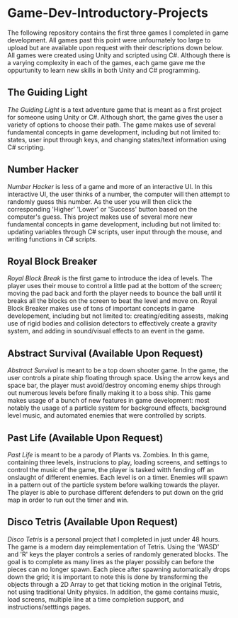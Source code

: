 # Game-Dev-Introductory-Projects
The following repository contains the first three games I completed in game development. All games past this point were unfournately too large to upload but are available upon request with their descriptions down below. All games were created using Unity and scripted using C#. Although there is a varying complexity in each of the games, each game gave me the oppurtunity to learn new skills in both Unity and C# programming.

## The Guiding Light
*The Guiding Light* is a text adventure game that is meant as a first project for someone using Unity or C#. Although short, the game gives the user a variety of options to choose their path. The game makes use of several fundamental concepts in game development, including but not limited to: states, user input through keys, and changing states/text information using C# scripting.

## Number Hacker
*Number Hacker* is less of a game and more of an interactive UI. In this interactive UI, the user thinks of a number, the computer will then attempt to randomly guess this number. As the user you will then click the corresponding 'Higher' 'Lower' or 'Success' button based on the computer's guess. This project makes use of several more new fundamental concepts in game development, including but not limited to: updating variables through C# scripts, user input through the mouse, and writing functions in C# scripts.

## Royal Block Breaker
*Royal Block Break* is the first game to introduce the idea of levels. The player uses their mouse to control a little pad at the bottom of the screen; moving the pad back and forth the player needs to bounce the ball until it breaks all the blocks on the screen to beat the level and move on. Royal Block Breaker makes use of tons of important concepts in game developement, including but not limited to: creating/editing assests, making use of rigid bodies and collision detectors to effectively create a gravity system, and adding in sound/visual effects to an event in the game.

## Abstract Survival (Available Upon Request)
*Abstract Survival* is meant to be a top down shooter game. In the game, the user controls a pirate ship floating through space. Using the arrow keys and space bar, the player must avoid/destroy oncoming enemy ships through out numerous levels before finally making it to a boss ship. This game makes usage of a bunch of new features in game development: most notably the usage of a particle system for background effects, background level music, and automated enemies that were controlled by scripts. 

## Past Life (Available Upon Request)
*Past Life* is meant to be a parody of Plants vs. Zombies. In this game, containing three levels, instrucions to play, loading screens, and settings to control the music of the game, the player is tasked witth fending off an onslaught of different enemies. Each level is on a timer. Enemies will spawn in a pattern out of the particle system before walking towards the player. The player is able to purchase different defenders to put down on the grid map in order to run out the timer and win. 

## Disco Tetris (Available Upon Request)
*Disco Tetris* is a personal project that I completed in just under 48 hours. The game is a modern day reimplementation of Tetris. Using the 'WASD' and 'R' keys the player controls a series of randomly generated blocks. The goal is to complete as many lines as the player possibly can before the pieces can no longer spawn. Each piece after spawning automatically drops down the grid; it is important to note this is done by transforming the objects through a 2D Array to get that ticking motion in the original Tetris, not using traditional Unity physics. In addition, the game contains music, load screens, multiple line at a time completion support, and instructions/setttings pages.
